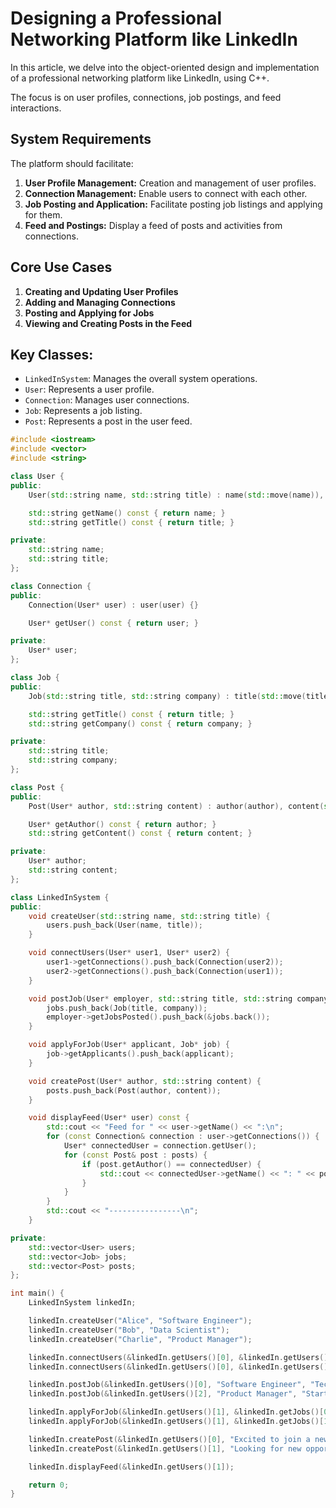 # Designing a Professional Networking Platform like LinkedIn

In this article, we delve into the object-oriented design and implementation of a professional networking platform like LinkedIn, using C++. 

The focus is on user profiles, connections, job postings, and feed interactions.

## System Requirements

The platform should facilitate:

1. **User Profile Management:** Creation and management of user profiles.
2. **Connection Management:** Enable users to connect with each other.
3. **Job Posting and Application:** Facilitate posting job listings and applying for them.
4. **Feed and Postings:** Display a feed of posts and activities from connections.

## Core Use Cases

1. **Creating and Updating User Profiles**
2. **Adding and Managing Connections**
3. **Posting and Applying for Jobs**
4. **Viewing and Creating Posts in the Feed**

## Key Classes:
- `LinkedInSystem`: Manages the overall system operations.
- `User`: Represents a user profile.
- `Connection`: Manages user connections.
- `Job`: Represents a job listing.
- `Post`: Represents a post in the user feed.

```cpp
#include <iostream>
#include <vector>
#include <string>

class User {
public:
    User(std::string name, std::string title) : name(std::move(name)), title(std::move(title)) {}

    std::string getName() const { return name; }
    std::string getTitle() const { return title; }

private:
    std::string name;
    std::string title;
};

class Connection {
public:
    Connection(User* user) : user(user) {}

    User* getUser() const { return user; }

private:
    User* user;
};

class Job {
public:
    Job(std::string title, std::string company) : title(std::move(title)), company(std::move(company)) {}

    std::string getTitle() const { return title; }
    std::string getCompany() const { return company; }

private:
    std::string title;
    std::string company;
};

class Post {
public:
    Post(User* author, std::string content) : author(author), content(std::move(content)) {}

    User* getAuthor() const { return author; }
    std::string getContent() const { return content; }

private:
    User* author;
    std::string content;
};

class LinkedInSystem {
public:
    void createUser(std::string name, std::string title) {
        users.push_back(User(name, title));
    }

    void connectUsers(User* user1, User* user2) {
        user1->getConnections().push_back(Connection(user2));
        user2->getConnections().push_back(Connection(user1));
    }

    void postJob(User* employer, std::string title, std::string company) {
        jobs.push_back(Job(title, company));
        employer->getJobsPosted().push_back(&jobs.back());
    }

    void applyForJob(User* applicant, Job* job) {
        job->getApplicants().push_back(applicant);
    }

    void createPost(User* author, std::string content) {
        posts.push_back(Post(author, content));
    }

    void displayFeed(User* user) const {
        std::cout << "Feed for " << user->getName() << ":\n";
        for (const Connection& connection : user->getConnections()) {
            User* connectedUser = connection.getUser();
            for (const Post& post : posts) {
                if (post.getAuthor() == connectedUser) {
                    std::cout << connectedUser->getName() << ": " << post.getContent() << "\n";
                }
            }
        }
        std::cout << "----------------\n";
    }

private:
    std::vector<User> users;
    std::vector<Job> jobs;
    std::vector<Post> posts;
};

int main() {
    LinkedInSystem linkedIn;

    linkedIn.createUser("Alice", "Software Engineer");
    linkedIn.createUser("Bob", "Data Scientist");
    linkedIn.createUser("Charlie", "Product Manager");

    linkedIn.connectUsers(&linkedIn.getUsers()[0], &linkedIn.getUsers()[1]);
    linkedIn.connectUsers(&linkedIn.getUsers()[0], &linkedIn.getUsers()[2]);

    linkedIn.postJob(&linkedIn.getUsers()[0], "Software Engineer", "Tech Co");
    linkedIn.postJob(&linkedIn.getUsers()[2], "Product Manager", "Startup XYZ");

    linkedIn.applyForJob(&linkedIn.getUsers()[1], &linkedIn.getJobs()[0]);
    linkedIn.applyForJob(&linkedIn.getUsers()[1], &linkedIn.getJobs()[1]);

    linkedIn.createPost(&linkedIn.getUsers()[0], "Excited to join a new project!");
    linkedIn.createPost(&linkedIn.getUsers()[1], "Looking for new opportunities.");

    linkedIn.displayFeed(&linkedIn.getUsers()[1]);

    return 0;
}
